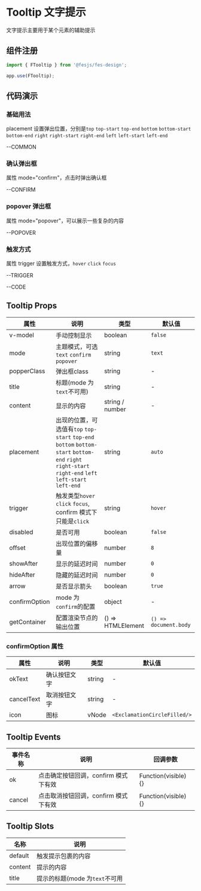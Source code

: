 # Tooltip 文字提示

文字提示主要用于某个元素的辅助提示

## 组件注册

```js
import { FTooltip } from '@fesjs/fes-design';

app.use(FTooltip);
```

## 代码演示

### 基础用法

placement 设置弹出位置，分别是`top` `top-start` `top-end` `bottom` `bottom-start` `bottom-end` `right` `right-start` `right-end` `left` `left-start` `left-end`


--COMMON

### 确认弹出框

属性 mode="confirm"，点击时弹出确认框


--CONFIRM

### popover 弹出框

属性 mode="popover"，可以展示一些复杂的内容


--POPOVER

### 触发方式

属性 trigger 设置触发方式，`hover` `click` `focus`


--TRIGGER

--CODE

## Tooltip Props

| 属性          | 说明                                                                                                                                                                                  | 类型              | 默认值                |
| ------------- | ------------------------------------------------------------------------------------------------------------------------------------------------------------------------------------- | ----------------- | --------------------- |
| v-model       | 手动控制显示                                                                                                                                                                          | boolean           | `false`               |
| mode          | 主题模式，可选`text` `confirm` `popover`                                                                                                                                              | string            | `text`                |
| popperClass         | 弹出框class                                                                                                                                                             | string            | - 
| title         | 标题(mode 为`text`不可用)                                                                                                                                                             | string            | -                     |
| content       | 显示的内容                                                                                                                                                                            | string / number           | -                     |
| placement     | 出现的位置，可选值有`top` `top-start` `top-end` `bottom` `bottom-start` `bottom-end` `right` `right-start` `right-end` `left` `left-start` `left-end` | string            | `auto`                |
| trigger       | 触发类型`hover` `click` `focus`, confirm 模式下只能是`click`                                                                                                                          | string            | `hover`               |
| disabled      | 是否可用                                                                                                                                                                              | boolean           | `false`               |
| offset        | 出现位置的偏移量                                                                                                                                                                      | number            | `8`                   |
| showAfter     | 显示的延迟时间                                                                                                                                                                        | number            | `0`                   |
| hideAfter     | 隐藏的延迟时间                                                                                                                                                                        | number            | `0`                   |
| arrow         | 是否显示箭头                                                                                                                                                                          | boolean           | `true`                |
| confirmOption | mode 为`confirm`的配置                                                                                                                                                                | object            | -                     |
| getContainer  | 配置渲染节点的输出位置                                                                                                                                                                | () => HTMLElement | `() => document.body` |

### confirmOption 属性

| 属性       | 说明         | 类型   | 默认值                       |
| ---------- | ------------ | ------ | ---------------------------- |
| okText     | 确认按钮文字 | string | -                            |
| cancelText | 取消按钮文字 | string | -                            |
| icon       | 图标         | vNode  | `<ExclamationCircleFilled/>` |

## Tooltip Events

| 事件名称 | 说明                                 | 回调参数             |
| -------- | ------------------------------------ | -------------------- |
| ok       | 点击确定按钮回调，confirm 模式下有效 | Function(visible) {} |
| cancel   | 点击取消按钮回调，confirm 模式下有效 | Function(visible) {} |

## Tooltip Slots

| 名称    | 说明                           |
| ------- | ------------------------------ |
| default | 触发提示包裹的内容             |
| content | 提示的内容                     |
| title   | 提示的标题(mode 为`text`不可用 |
